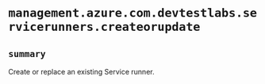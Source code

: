 # `management.azure.com.devtestlabs.servicerunners.createorupdate`

## `summary`
Create or replace an existing Service runner.


